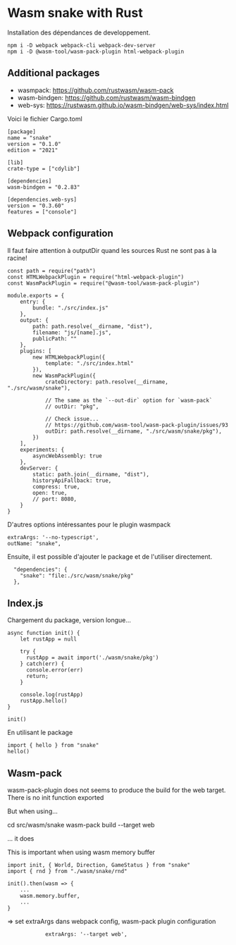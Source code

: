 # Wasm snake with Rust

Installation des dépendances de developpement.

```
npm i -D webpack webpack-cli webpack-dev-server
npm i -D @wasm-tool/wasm-pack-plugin html-webpack-plugin
```

## Additional packages

* wasmpack:      https://github.com/rustwasm/wasm-pack
* wasm-bindgen:  https://github.com/rustwasm/wasm-bindgen
* web-sys:       https://rustwasm.github.io/wasm-bindgen/web-sys/index.html

Voici le fichier Cargo.toml

```
[package]
name = "snake"
version = "0.1.0"
edition = "2021"

[lib]
crate-type = ["cdylib"]

[dependencies]
wasm-bindgen = "0.2.83"

[dependencies.web-sys]
version = "0.3.60"
features = ["console"]
```

## Webpack configuration

Il faut faire attention à outputDir quand les sources Rust ne sont pas à la racine!

```
const path = require("path")
const HTMLWebpackPlugin = require("html-webpack-plugin")
const WasmPackPlugin = require("@wasm-tool/wasm-pack-plugin")

module.exports = {
    entry: {
        bundle: "./src/index.js"
    },
    output: {
        path: path.resolve(__dirname, "dist"),
        filename: "js/[name].js",
        publicPath: ""
    },
    plugins: [
        new HTMLWebpackPlugin({
            template: "./src/index.html"
        }),
        new WasmPackPlugin({
            crateDirectory: path.resolve(__dirname, "./src/wasm/snake"),

            // The same as the `--out-dir` option for `wasm-pack`
            // outDir: "pkg",

            // Check issue...
            // https://github.com/wasm-tool/wasm-pack-plugin/issues/93
            outDir: path.resolve(__dirname, "./src/wasm/snake/pkg"),
        })
    ],
    experiments: {
        asyncWebAssembly: true
    },
    devServer: {
        static: path.join(__dirname, "dist"),
        historyApiFallback: true,
        compress: true,
        open: true,
        // port: 8080,
    }
}
```

D'autres options intéressantes pour le plugin wasmpack

```
extraArgs: '--no-typescript',
outName: "snake",
```

Ensuite, il est possible d'ajouter le package et de l'utiliser directement.

```
  "dependencies": {
    "snake": "file:./src/wasm/snake/pkg"
  },
```

## Index.js

Chargement du package, version longue...

```
async function init() {
    let rustApp = null
  
    try {
      rustApp = await import('./wasm/snake/pkg')
    } catch(err) {
      console.error(err)
      return;
    }
  
    console.log(rustApp)
    rustApp.hello()
}

init()
```

En utilisant le package

```
import { hello } from "snake"
hello()
```


## Wasm-pack

wasm-pack-plugin does not seems to produce the build for the web target.
There is no init function exported

But when using...

cd src/wasm/snake
wasm-pack build --target web

... it does

This is important when using wasm memory buffer

```
import init, { World, Direction, GameStatus } from "snake"
import { rnd } from "./wasm/snake/rnd"

init().then(wasm => {
    ...
    wasm.memory.buffer,
    ...
}
```

=> set extraArgs dans webpack config, wasm-pack plugin configuration

```
            extraArgs: '--target web',
```
